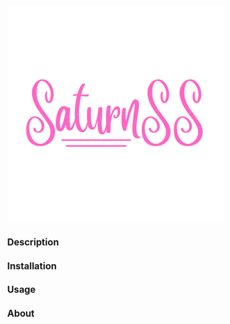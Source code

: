 ![SaturnSS LOGO](./src/img/SaturnSS-noback.png)

## Description 

## Installation

## Usage 

## About
